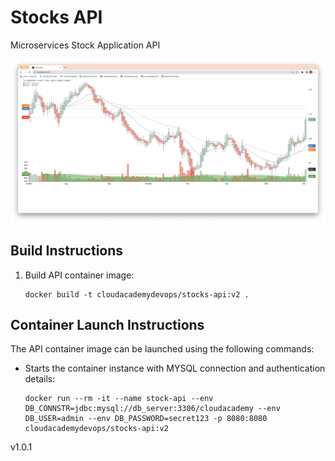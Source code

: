 # Stocks API
Microservices Stock Application API

![Stocks App](/docs/stocks.png)

## Build Instructions

1. Build API container image:

    ```
    docker build -t cloudacademydevops/stocks-api:v2 .
    ```

## Container Launch Instructions

The API container image can be launched using the following commands:

- Starts the container instance with MYSQL connection and authentication details:

    ```
    docker run --rm -it --name stock-api --env DB_CONNSTR=jdbc:mysql://db_server:3306/cloudacademy --env DB_USER=admin --env DB_PASSWORD=secret123 -p 8080:8080 cloudacademydevops/stocks-api:v2
    ```

v1.0.1